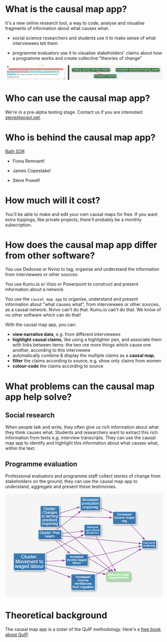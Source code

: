 # What is the causal map app?

It's a new online research tool, a way to code, analyse and visualise fragments of information about what causes what.

- social science researchers and students use it to make sense of what interviewees tell them

- programme evaluators use it to visualise stakeholders' claims about how a programme works and create collective "theories of change"

![frontpage](assets/frontpage.png)

# Who can use the causal map app?

We're in a pre-alpha testing stage. Contact us if you are interested: steve@pogol.net.

# Who is behind the causal map app?

[Bath SDR](https://bathsdr.org)

- Fiona Remnant! 

- James Copestake! 

- Steve Powell!

# How much will it cost?

You'll be able to make and edit your own causal maps for free. If you want extra toppings, like private projects, there'll probably be a monthly subscription.

# How does the causal map app differ from other software?

You use Dedoose or Nvivo to tag, organise and understand the information from interviewees or other sources. 

You use Kumu.io or Visio or Powerpoint to construct and present information about a network.

You use the `causal map app` to organise, understand and present information about "what causes what", from interviewees or other sources, as a causal network. Nvivo can't do that. Kumu.io can't do that. We know of no other software which can do that!

With the causal map app, you can:

- **view narrative data**, e.g. from different interviewees 
- **highlight causal claims**, like using a highlighter pen, and associate them with links between items: the two ore more things which cause one another, according to this interviewee
- automatically combine & display the multiple claims as a **causal map**,
- **filter** the claims according to source, e.g. show only claims from women
- **colour-code** the claims according to source

# What problems can the causal map app help solve?

## Social research

When people talk and write, they often give us rich information about what they think causes what. Students and researchers want to extract this rich information from texts e.g. interview transcripts. They can use the causal map app to identify and highlight this information about what causes what, within the text.

## Programme evaluation

Professional evaluators and programme staff collect stories of change from stakeholders on the ground; they can use the causal map app to understand, aggregate and present these testimonies.

![frontpage](assets/net1.png)




# Theoretical background

The causal map app is a sister of the QuIP methodology. Here's a [free book about QuIP](https://www.developmentbookshelf.com/doi/book/10.3362/9781780447469). 

